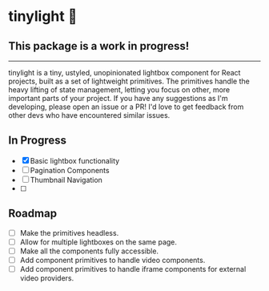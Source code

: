 # tinylight 🎉
## This package is a work in progress!
---

tinylight is a tiny, ustyled, unopinionated lightbox component for React projects, built as a set of lightweight primitives. The primitives handle the heavy lifting of state management, letting you focus on other, more important parts of your project. If you have any suggestions as I'm developing, please open an issue or a PR! I'd love to get feedback from other devs who have encountered similar issues.

## In Progress
- [x] Basic lightbox functionality
- [ ] Pagination Components 
- [ ] Thumbnail Navigation
- [ ] 
## Roadmap
- [ ] Make the primitives headless.
- [ ] Allow for multiple lightboxes on the same page.
- [ ] Make all the components fully accessible.
- [ ] Add component primitives to handle video components.
- [ ] Add component primitives to handle iframe components for external video providers.